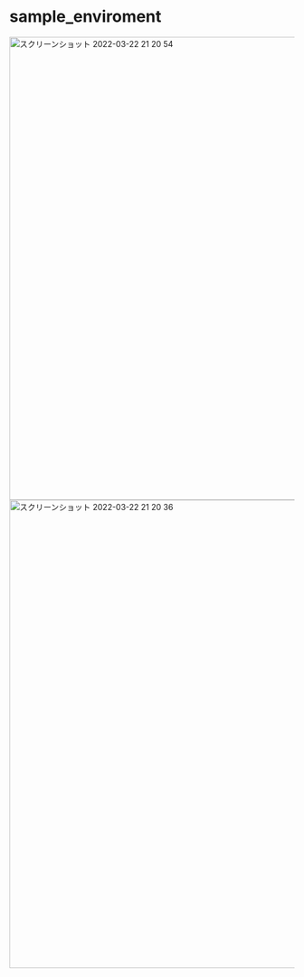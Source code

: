 # sample_enviroment

<img width="819" alt="スクリーンショット 2022-03-22 21 20 54" src="https://user-images.githubusercontent.com/16457165/159480968-ebaf2d95-89f3-4051-82ec-ffb323e49646.png">



<img width="828" alt="スクリーンショット 2022-03-22 21 20 36" src="https://user-images.githubusercontent.com/16457165/159480956-149e2b4f-0a4b-44e4-9e22-082e5d48c931.png">
